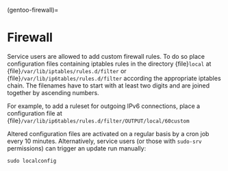(gentoo-firewall)=

# Firewall

Service users are allowed to add custom firewall rules. To do so place
configuration files containing iptables rules in the directory {file}`local` at
{file}`/var/lib/iptables/rules.d/filter` or
{file}`/var/lib/ip6tables/rules.d/filter` according the appropriate iptables
chain. The filenames have to start with at least two digits and are joined
together by ascending numbers.

For example, to add a ruleset for outgoing IPv6 connections, place a
configuration file at
{file}`/var/lib/ip6tables/rules.d/filter/OUTPUT/local/60custom`

Altered configuration files are activated on a regular basis by a cron job every
10 minutes. Alternatively, service users (or those with `sudo-srv` permissions)
can trigger an update run manually:

```
sudo localconfig
```
